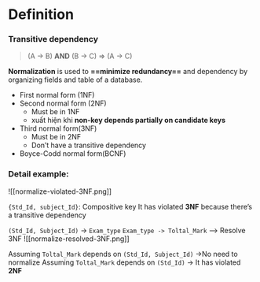 
# Definition

### Transitive dependency
> (A → B) **AND** (B → C) ⇒ (A → C)

**Normalization** is used to **==minimize redundancy==** and dependency by organizing fields and table of a database.
- First normal form (1NF)
- Second normal form (2NF)
	- Must be in 1NF
	- xuất hiện khi **non-key depends partially on candidate keys**
- Third normal form(3NF)
	- Must be in 2NF
	- Don’t have a transitive dependency
- Boyce-Codd normal form(BCNF)

### Detail example:
![[normalize-violated-3NF.png]]

`{Std_Id, subject_Id}`: Compositive key
It has violated **3NF** because there’s a transitive dependency

`(Std_Id, Subject_Id)` -> `Exam_type`
`Exam_type -> Toltal_Mark`
—> Resolve 3NF
![[normalize-resolved-3NF.png]]

Assuming `Toltal_Mark` depends on `(Std_Id, Subject_Id)` ->No need to normalize
Assuming `Toltal_Mark` depends on `(Std_Id)` -> It has violated **2NF**